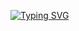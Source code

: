 [![Typing SVG](https://readme-typing-svg.demolab.com?font=Fira+Code&weight=600&size=30&duration=3000&pause=600&width=435&lines=Conteneurisation)](https://git.io/typing-svg)
